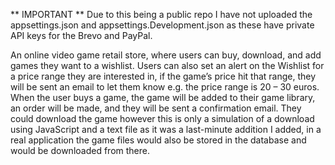 ** IMPORTANT **
Due to this being a public repo I have not uploaded the appsettings.json and appsettings.Development.json as these have private API keys for the Brevo and PayPal.

An online video game retail store, where users can buy, download, and add games they want to a wishlist. 
Users can also set an alert on the Wishlist for a price range they are interested in, if the game’s price hit that range, they will be sent an email to let them know e.g. the price range is 20 – 30 euros. 
When the user buys a game, the game will be added to their game library, an order will be made, and they will be sent a confirmation email. 
They could download the game however this is only a simulation of a download using JavaScript and a text file as it was a last-minute addition I added, in a real application the game files would also be stored in the database and would be downloaded from there.

